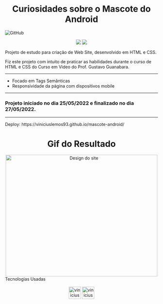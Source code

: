 <h1 align="center">Curiosidades sobre o Mascote do Android</h1>

![GitHub](https://img.shields.io/github/license/viniciuslemos93/projeto-cordel)

<p align="center">
<img src="http://img.shields.io/static/v1?label=STATUS&message=CONCLUIDO&color=GREEN&style=for-the-badge"/>
<img src="http://img.shields.io/static/v1?label=VERSION&message=1.0&color=GREEN&style=for-the-badge"/>
</p>

Projeto de estudo para criação de Web Site, desenvolvido em HTML e CSS.

Fiz este projeto com intuito de praticar as habilidades durante o curso de HTML e CSS do Curso em Video do Prof. Gustavo Guanabara.
<hr>

- Focado em Tags Semânticas
- Responsividade da página com dispositivos mobile
<hr>
<h3> Projeto iniciado no dia 25/05/2022 e finalizado no dia 27/05/2022. </h3>
<hr>
Deploy: https://viniciuslemos93.github.io/mascote-android/
<h1 align="center">Gif do Resultado</h1>
<div align="center">
<img align="center" alt="Design do site" height="400" width="500" src="./imagens/gif-projeto-android.gif">
</div
<h2 align="center">Tecnologias Usadas</h2>
<div align="center">
     <div style="display: inline_block margin-left:auto margin-rigth:auto"><br>
        <img align="lef" alt="vinicius-html" height="40 widht="50" src="https://cdn.jsdelivr.net/gh/devicons/devicon/icons/html5/html5-plain-wordmark.svg" />
        <img align="lef" alt="vinicius-css" height="40 widht="50" src="https://cdn.jsdelivr.net/gh/devicons/devicon/icons/css3/css3-plain-wordmark.svg" />
    </div>
</div>

